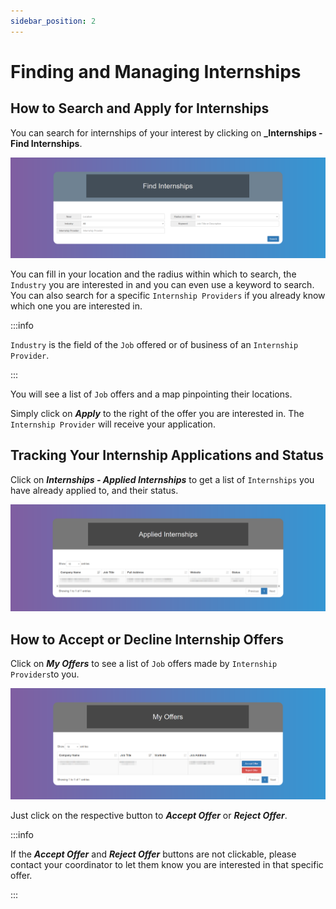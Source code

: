 ```yaml
---
sidebar_position: 2
---
```


# Finding and Managing Internships

## How to Search and Apply for Internships

You can search for internships of your interest by clicking on **_Internships - Find Internships**.

![Reset Password](images/find-internships.png)

You can fill in your location and the radius within which to search, the `Industry` you are interested in and you can even use a keyword to search. You can also search for a specific `Internship Providers` if you already know which one you are interested in.

:::info

`Industry` is the field of the `Job` offered or of business of an `Internship Provider`.

:::

You will see a list of `Job` offers and a map pinpointing their locations.

Simply click on **_Apply_** to the right of the offer you are interested in. The `Internship Provider` will receive your application.

## Tracking Your Internship Applications and Status

Click on **_Internships - Applied Internships_** to get a list of `Internships` you have already applied to, and their status.

![Reset Password](images/applied-internships.png)

## How to Accept or Decline Internship Offers

Click on **_My Offers_** to see a list of `Job` offers made by `Internship Providers`to you.

![Reset Password](images/my-offers.png)

Just click on the respective button to **_Accept Offer_** or **_Reject Offer_**.

:::info

If the **_Accept Offer_** and **_Reject Offer_** buttons are not clickable, please contact your coordinator to let them know you are interested in that specific offer.

:::
